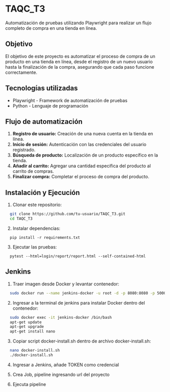 
# TAQC_T3

Automatización de pruebas utilizando Playwright para realizar un flujo completo de compra en una tienda en línea.


## Objetivo

El objetivo de este proyecto es automatizar el proceso de compra de un producto en una tienda en línea, desde el registro de un nuevo usuario hasta la finalización de la compra, asegurando que cada paso funcione correctamente.

## Tecnologías utilizadas

* Playwright - Framework de automatización de pruebas
* Python - Lenguaje de programación

## Flujo de automatización
1. **Registro de usuario:** Creación de una nueva cuenta en la tienda en línea.
2. **Inicio de sesión:** Autenticación con las credenciales del usuario registrado.
3. **Búsqueda de producto:** Localización de un producto específico en la tienda.
4. **Añadir al carrito:** Agregar una cantidad específica del producto al carrito de compras.
5. **Finalizar compra:** Completar el proceso de compra del producto.

##  Instalación y Ejecución
1. Clonar este repositorio:

```bash
  git clone https://github.com/tu-usuario/TAQC_T3.git
  cd TAQC_T3
```
2. Instalar dependencias:
```
  pip install -r requirements.txt
```

3. Ejecutar las pruebas:
```
  pytest --html=login/report/report.html --self-contained-html
```

##  Jenkins
1. Traer imagen desde Docker y levantar contenedor:

```bash
  sudo docker run --name jenkins-docker -u root -d -p 8080:8080 -p 50000:50000 -v jenkins_home:/var/jenkins_home -v /var/run/docker.sock:/var/run/docker.sock jenkins/jenkins:lts 
```

2. Ingresar a la terminal de jenkins para instalar Docker dentro del contenedor:
```bash
  sudo docker exec -it jenkins-docker /bin/bash
  apt-get update
  apt-get upgrade
  apt-get install nano
```

3. Copiar script docker-install.sh dentro de archivo docker-install.sh:
```bash
  nano docker-install.sh
  ./docker-install.sh
```

4. Ingresar a Jenkins, añade TOKEN como credencial

5. Crea Job, pipeline ingresando url del proyecto

6. Ejecuta pipeline